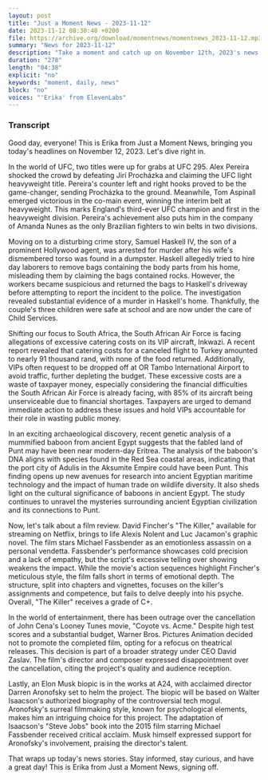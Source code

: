 ```yaml
---
layout: post
title: "Just a Moment News - 2023-11-12"
date: 2023-11-12 08:30:48 +0200
file: https://archive.org/download/momentnews/momentnews_2023-11-12.mp3
summary: "News for 2023-11-12"
description: "Take a moment and catch up on November 12th, 2023's news."
duration: "278"
length: "04:38"
explicit: "no"
keywords: "moment, daily, news"
block: "no"
voices: "'Erika' from ElevenLabs"
---
```


### Transcript

Good day, everyone! This is Erika from Just a Moment News, bringing you today's headlines on November 12, 2023. Let's dive right in.

In the world of UFC, two titles were up for grabs at UFC 295. Alex Pereira shocked the crowd by defeating Jirí Procházka and claiming the UFC light heavyweight title. Pereira's counter left and right hooks proved to be the game-changer, sending Procházka to the ground. Meanwhile, Tom Aspinall emerged victorious in the co-main event, winning the interim belt at heavyweight. This marks England's third-ever UFC champion and first in the heavyweight division. Pereira's achievement also puts him in the company of Amanda Nunes as the only Brazilian fighters to win belts in two divisions.

Moving on to a disturbing crime story, Samuel Haskell IV, the son of a prominent Hollywood agent, was arrested for murder after his wife's dismembered torso was found in a dumpster. Haskell allegedly tried to hire day laborers to remove bags containing the body parts from his home, misleading them by claiming the bags contained rocks. However, the workers became suspicious and returned the bags to Haskell's driveway before attempting to report the incident to the police. The investigation revealed substantial evidence of a murder in Haskell's home. Thankfully, the couple's three children were safe at school and are now under the care of Child Services.

Shifting our focus to South Africa, the South African Air Force is facing allegations of excessive catering costs on its VIP aircraft, Inkwazi. A recent report revealed that catering costs for a canceled flight to Turkey amounted to nearly 91 thousand rand, with none of the food returned. Additionally, VIPs often request to be dropped off at OR Tambo International Airport to avoid traffic, further depleting the budget. These excessive costs are a waste of taxpayer money, especially considering the financial difficulties the South African Air Force is already facing, with 85% of its aircraft being unserviceable due to financial shortages. Taxpayers are urged to demand immediate action to address these issues and hold VIPs accountable for their role in wasting public money.

In an exciting archaeological discovery, recent genetic analysis of a mummified baboon from ancient Egypt suggests that the fabled land of Punt may have been near modern-day Eritrea. The analysis of the baboon's DNA aligns with species found in the Red Sea coastal areas, indicating that the port city of Adulis in the Aksumite Empire could have been Punt. This finding opens up new avenues for research into ancient Egyptian maritime technology and the impact of human trade on wildlife diversity. It also sheds light on the cultural significance of baboons in ancient Egypt. The study continues to unravel the mysteries surrounding ancient Egyptian civilization and its connections to Punt.

Now, let's talk about a film review. David Fincher's "The Killer," available for streaming on Netflix, brings to life Alexis Nolent and Luc Jacamon's graphic novel. The film stars Michael Fassbender as an emotionless assassin on a personal vendetta. Fassbender's performance showcases cold precision and a lack of empathy, but the script's excessive telling over showing weakens the impact. While the movie's action sequences highlight Fincher's meticulous style, the film falls short in terms of emotional depth. The structure, split into chapters and vignettes, focuses on the killer's assignments and competence, but fails to delve deeply into his psyche. Overall, "The Killer" receives a grade of C+.

In the world of entertainment, there has been outrage over the cancellation of John Cena's Looney Tunes movie, "Coyote vs. Acme." Despite high test scores and a substantial budget, Warner Bros. Pictures Animation decided not to promote the completed film, opting for a refocus on theatrical releases. This decision is part of a broader strategy under CEO David Zaslav. The film's director and composer expressed disappointment over the cancellation, citing the project's quality and audience reception.

Lastly, an Elon Musk biopic is in the works at A24, with acclaimed director Darren Aronofsky set to helm the project. The biopic will be based on Walter Isaacson's authorized biography of the controversial tech mogul. Aronofsky's surreal filmmaking style, known for psychological elements, makes him an intriguing choice for this project. The adaptation of Isaacson's "Steve Jobs" book into the 2015 film starring Michael Fassbender received critical acclaim. Musk himself expressed support for Aronofsky's involvement, praising the director's talent.

That wraps up today's news stories. Stay informed, stay curious, and have a great day! This is Erika from Just a Moment News, signing off.
